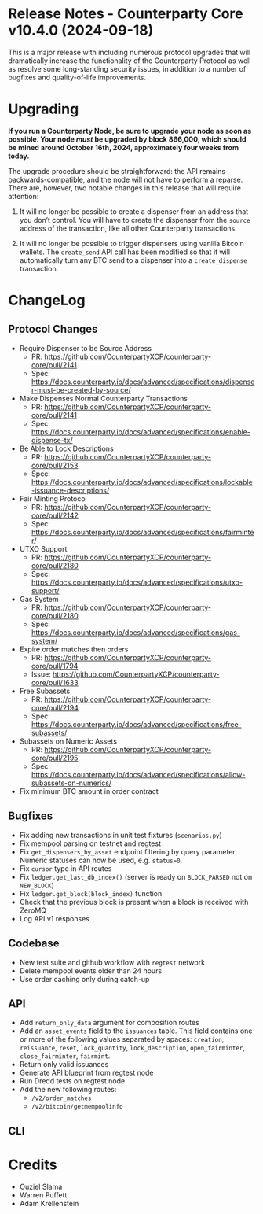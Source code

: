 # Release Notes - Counterparty Core v10.4.0 (2024-09-18)

This is a major release with including numerous protocol upgrades that will dramatically increase the functionality of the Counterparty Protocol as well as resolve some long-standing security issues, in addition to a number of bugfixes and quality-of-life improvements. 

# Upgrading

**If you run a Counterparty Node, be sure to upgrade your node as soon as possible. Your node *must* be upgraded by block 866,000, which should be mined around October 16th, 2024, approximately four weeks from today.**

The upgrade procedure should be straightforward: the API remains backwards-compatible, and the node will not have to perform a reparse. There are, however, two notable changes in this release that will require attention:

1. It will no longer be possible to create a dispenser from an address that you don’t control. You will have to create the dispenser from the `source` address of the transaction, like all other Counterparty transactions.

2. It will no longer be possible to trigger dispensers using vanilla Bitcoin wallets. The `create_send` API call has been modified so that it will automatically turn any BTC send to a dispenser into a `create_dispense` transaction.

# ChangeLog

## Protocol Changes

* Require Dispenser to be Source Address
    - PR: https://github.com/CounterpartyXCP/counterparty-core/pull/2141
    - Spec: https://docs.counterparty.io/docs/advanced/specifications/dispenser-must-be-created-by-source/
* Make Dispenses Normal Counterparty Transactions
    - PR: https://github.com/CounterpartyXCP/counterparty-core/pull/2141
    - Spec: https://docs.counterparty.io/docs/advanced/specifications/enable-dispense-tx/
* Be Able to Lock Descriptions
    - PR: https://github.com/CounterpartyXCP/counterparty-core/pull/2153
    - Spec: https://docs.counterparty.io/docs/advanced/specifications/lockable-issuance-descriptions/
* Fair Minting Protocol
    - PR: https://github.com/CounterpartyXCP/counterparty-core/pull/2142
    - Spec: https://docs.counterparty.io/docs/advanced/specifications/fairminter/
* UTXO Support
    - PR: https://github.com/CounterpartyXCP/counterparty-core/pull/2180
    - Spec: https://docs.counterparty.io/docs/advanced/specifications/utxo-support/
* Gas System
    - PR: https://github.com/CounterpartyXCP/counterparty-core/pull/2180
    - Spec: https://docs.counterparty.io/docs/advanced/specifications/gas-system/
* Expire order matches then orders
    - PR: https://github.com/CounterpartyXCP/counterparty-core/pull/1794
    - Issue: https://github.com/CounterpartyXCP/counterparty-core/pull/1633
* Free Subassets
    - PR: https://github.com/CounterpartyXCP/counterparty-core/pull/2194
    - Spec: https://docs.counterparty.io/docs/advanced/specifications/free-subassets/
* Subassets on Numeric Assets
    - PR: https://github.com/CounterpartyXCP/counterparty-core/pull/2195
    - Spec: https://docs.counterparty.io/docs/advanced/specifications/allow-subassets-on-numerics/
* Fix minimum BTC amount in order contract

## Bugfixes

* Fix adding new transactions in unit test fixtures (`scenarios.py`)
* Fix mempool parsing on testnet and regtest
* Fix `get_dispensers_by_asset` endpoint filtering by query parameter. Numeric statuses can now be used, e.g. `status=0`.
* Fix `cursor` type in API routes
* Fix `ledger.get_last_db_index()` (server is ready on `BLOCK_PARSED` not on `NEW_BLOCK`)
* Fix `ledger.get_block(block_index)` function
* Check that the previous block is present when a block is received with ZeroMQ
* Log API v1 responses

## Codebase

* New test suite and github workflow with `regtest` network
* Delete mempool events older than 24 hours
* Use order caching only during catch-up

## API

* Add `return_only_data` argument for composition routes
* Add an `asset_events` field to the `issuances` table. This field contains one or more of the following values ​​separated by spaces: `creation`, `reissuance`, `reset`, `lock_quantity`, `lock_description`, `open_fairminter`, `close_fairminter`, `fairmint`.
* Return only valid issuances
* Generate API blueprint from regtest node
* Run Dredd tests on regtest node
* Add the new following routes:
    - `/v2/order_matches`
    - `/v2/bitcoin/getmempoolinfo`

## CLI

# Credits

* Ouziel Slama
* Warren Puffett
* Adam Krellenstein
